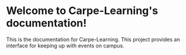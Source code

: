 Welcome to Carpe-Learning's documentation!
==========================================
This is the documentation for Carpe-Learning. This project provides an interface for keeping up with events on campus.